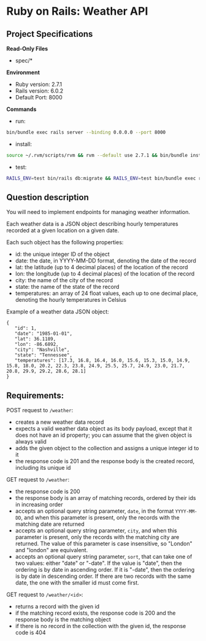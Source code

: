 # Ruby on Rails: Weather API 

## Project Specifications

**Read-Only Files**
- spec/*

**Environment**  

- Ruby version: 2.7.1
- Rails version: 6.0.2
- Default Port: 8000

**Commands**
- run: 
```bash
bin/bundle exec rails server --binding 0.0.0.0 --port 8000
```
- install: 
```bash
source ~/.rvm/scripts/rvm && rvm --default use 2.7.1 && bin/bundle install
```
- test: 
```bash
RAILS_ENV=test bin/rails db:migrate && RAILS_ENV=test bin/bundle exec rspec
```
    
## Question description

You will need to implement endpoints for managing weather information.

Each weather data is a JSON object describing hourly temperatures recorded at a given location on a given date.

Each such object has the following properties:

- id: the unique integer ID of the object
- date: the date, in YYYY-MM-DD format, denoting the date of the record
- lat: the latitude (up to 4 decimal places) of the location of the record
- lon: the longitude (up to 4 decimal places) of the location of the record
- city: the name of the city of the record
- state: the name of the state of the record
- temperatures: an array of 24 float values, each up to one decimal place, denoting the hourly temperatures in Celsius

Example of a weather data JSON object:
```
{
   "id": 1,
   "date": "1985-01-01",
   "lat": 36.1189,
   "lon": -86.6892,
   "city": "Nashville",
   "state": "Tennessee",
   "temperatures": [17.3, 16.8, 16.4, 16.0, 15.6, 15.3, 15.0, 14.9, 15.8, 18.0, 20.2, 22.3, 23.8, 24.9, 25.5, 25.7, 24.9, 23.0, 21.7, 20.8, 29.9, 29.2, 28.6, 28.1]
}
```

## Requirements:

POST request to `/weather`:
- creates a new weather data record
- expects a valid weather data object as its body payload, except that it does not have an id property; you can assume that the given object is always valid
- adds the given object to the collection and assigns a unique integer id to it
- the response code is 201 and the response body is the created record, including its unique id

GET request to `/weather`:
- the response code is 200
- the response body is an array of matching records, ordered by their ids in increasing order
- accepts an optional query string parameter, `date`, in the format `YYYY-MM-DD`, and when this parameter is present, only the records with the matching date are returned
- accepts an optional query string parameter, `city`,  and when this parameter is present, only the records with the matching city are returned. The value of this parameter is case insensitive, so "London" and "london" are equivalent.
- accepts an optional query string parameter, `sort`, that can take one of two values: either "date" or "-date". If the value is "date", then the ordering is by date in ascending order. If it is "-date", then the ordering is by date in descending order. If there are two records with the same date, the one with the smaller id must come first.

GET request to `/weather/<id>`:
- returns a record with the given id
- if the matching record exists, the response code is 200 and the response body is the matching object
- if there is no record in the collection with the given id, the response code is 404
